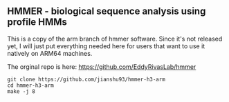 ## HMMER - biological sequence analysis using profile HMMs

This is a copy of the arm branch of hmmer software. Since it's not released yet, I will just put everything needed here for users that want to use it natively on ARM64 machines.

The orginal repo is here: https://github.com/EddyRivasLab/hmmer

```
git clone https://github.com/jianshu93/hmmer-h3-arm
cd hmmer-h3-arm
make -j 8
```

